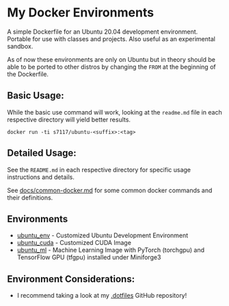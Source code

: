 # My Docker Environments

A simple Dockerfile for an Ubuntu 20.04 development environment. Portable for use with classes and projects. Also useful as an experimental sandbox.

As of now these environments are only on Ubuntu but in theory should be able to be ported to other distros by changing the `FROM` at the beginning of the Dockerfile.

## Basic Usage:

While the basic use command will work, looking at the `readme.md` file in each respective directory will yield better results.

```shell
docker run -ti s7117/ubuntu-<suffix>:<tag>
```

## Detailed Usage:

See the `README.md` in each respective directory for specific usage instructions and details.

See [docs/common-docker.md](docs/common-docker.md) for some common docker commands and their definitions.

## Environments

- [ubuntu_env](base/) - Customized Ubuntu Development Environment
- [ubuntu_cuda](cuda/) - Customized CUDA Image
- [ubuntu_ml](ml/) - Machine Learning Image with PyTorch (torchgpu) and TensorFlow GPU (tfgpu) installed under Miniforge3

## Environment Considerations:

- I recommend taking a look at my [.dotfiles](https://github.com/s7117/.dotfiles) GitHub repository!

<!-- ## Build Instructions

See [build.sh](./build.sh) for more details.

To build all images includes in this repo, simply run the [build.sh](./build.sh) script:

```shell
bash build.sh
# OR
./build.sh
``` -->

